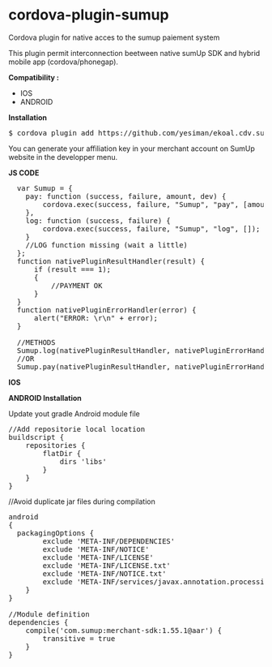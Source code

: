 # cordova-plugin-sumup
Cordova plugin for native acces to the sumup paiement system

This plugin permit interconnection beetween native sumUp SDK and hybrid mobile app (cordova/phonegap).

<b>Compatibility :</b>
- IOS
- ANDROID

<b>Installation</b>

<pre>
$ cordova plugin add https://github.com/yesiman/ekoal.cdv.sumup --variable SUMUP_API_KEY=YOUR_AFFILIATION_KEY
</pre>

You can generate your affiliation key in your merchant account on SumUp website in the developper menu.

<b>JS CODE</b>

<pre>
  var Sumup = {
    pay: function (success, failure, amount, dev) {
        cordova.exec(success, failure, "Sumup", "pay", [amount, currencycode]);
    },
    log: function (success, failure) {
        cordova.exec(success, failure, "Sumup", "log", []);
    }
    //LOG function missing (wait a little)
  };
  function nativePluginResultHandler(result) {
      if (result === 1);
      {
          //PAYMENT OK
      }
  }
  function nativePluginErrorHandler(error) {
      alert("ERROR: \r\n" + error);
  }
  
  //METHODS
  Sumup.log(nativePluginResultHandler, nativePluginErrorHandler);
  //OR
  Sumup.pay(nativePluginResultHandler, nativePluginErrorHandler, "AMOUNT", "CURRENCY_CODE");
</pre>

<b>IOS</b>

<b>ANDROID Installation</b>

Update yout gradle Android module file 
<pre>
//Add repositorie local location
buildscript {
    repositories {
        flatDir {
            dirs 'libs'
        }
    }
}
</pre>
//Avoid duplicate jar files during compilation
<pre>
android
{
  packagingOptions {
        exclude 'META-INF/DEPENDENCIES'
        exclude 'META-INF/NOTICE'
        exclude 'META-INF/LICENSE'
        exclude 'META-INF/LICENSE.txt'
        exclude 'META-INF/NOTICE.txt'
        exclude 'META-INF/services/javax.annotation.processing.Processor'
    }
}

//Module definition
dependencies {
    compile('com.sumup:merchant-sdk:1.55.1@aar') {
        transitive = true
    }
}
</pre>
